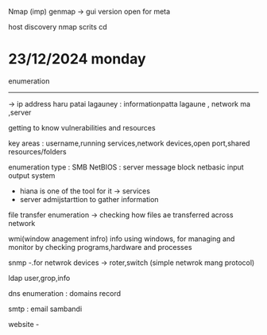 Nmap (imp)
genmap -> gui version
open for meta

host discovery
nmap scrits
cd

# 23/12/2024 monday

enumeration

---

-> ip address haru patai lagauney : informationpatta lagaune , network ma ,server 

getting to know vulnerabilities and resources 

key areas : username,running services,network devices,open port,shared resources/folders

enumeration type : SMB NetBIOS : server message block netbasic input output system

- hiana is one of the tool for it -> services
- server admijstarttion to gather information

file transfer enumeration  -> checking how files ae transferred across network

wmi(window anagement infro) info using windows, for managing and monitor by checking programs,hardware and processes

snmp -.for netwrok devices -> roter,switch (simple netwrok mang protocol)

ldap user,grop,info

dns enumeration : domains record 

smtp : email  sambandi

website -
